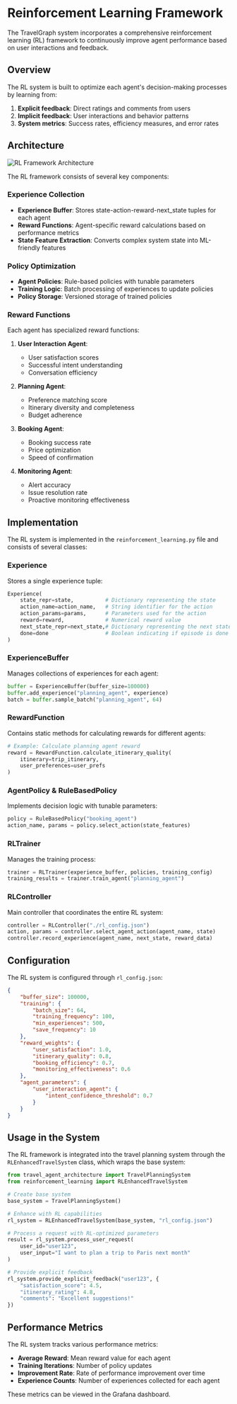 # Reinforcement Learning Framework

The TravelGraph system incorporates a comprehensive reinforcement learning (RL) framework to continuously improve agent performance based on user interactions and feedback.

## Overview

The RL system is built to optimize each agent's decision-making processes by learning from:

1. **Explicit feedback**: Direct ratings and comments from users
2. **Implicit feedback**: User interactions and behavior patterns
3. **System metrics**: Success rates, efficiency measures, and error rates

## Architecture

![RL Framework Architecture](images/rl_architecture.png)

The RL framework consists of several key components:

### Experience Collection

- **Experience Buffer**: Stores state-action-reward-next_state tuples for each agent
- **Reward Functions**: Agent-specific reward calculations based on performance metrics
- **State Feature Extraction**: Converts complex system state into ML-friendly features

### Policy Optimization

- **Agent Policies**: Rule-based policies with tunable parameters
- **Training Logic**: Batch processing of experiences to update policies
- **Policy Storage**: Versioned storage of trained policies

### Reward Functions

Each agent has specialized reward functions:

1. **User Interaction Agent**:
   - User satisfaction scores
   - Successful intent understanding
   - Conversation efficiency

2. **Planning Agent**:
   - Preference matching score
   - Itinerary diversity and completeness
   - Budget adherence

3. **Booking Agent**:
   - Booking success rate
   - Price optimization
   - Speed of confirmation

4. **Monitoring Agent**:
   - Alert accuracy
   - Issue resolution rate
   - Proactive monitoring effectiveness

## Implementation

The RL system is implemented in the `reinforcement_learning.py` file and consists of several classes:

### Experience

Stores a single experience tuple:
```python
Experience(
    state_repr=state,          # Dictionary representing the state
    action_name=action_name,   # String identifier for the action
    action_params=params,      # Parameters used for the action
    reward=reward,             # Numerical reward value
    next_state_repr=next_state,# Dictionary representing the next state
    done=done                  # Boolean indicating if episode is done
)
```

### ExperienceBuffer

Manages collections of experiences for each agent:
```python
buffer = ExperienceBuffer(buffer_size=100000)
buffer.add_experience("planning_agent", experience)
batch = buffer.sample_batch("planning_agent", 64)
```

### RewardFunction

Contains static methods for calculating rewards for different agents:
```python
# Example: Calculate planning agent reward
reward = RewardFunction.calculate_itinerary_quality(
    itinerary=trip_itinerary,
    user_preferences=user_prefs
)
```

### AgentPolicy & RuleBasedPolicy

Implements decision logic with tunable parameters:
```python
policy = RuleBasedPolicy("booking_agent")
action_name, params = policy.select_action(state_features)
```

### RLTrainer

Manages the training process:
```python
trainer = RLTrainer(experience_buffer, policies, training_config)
training_results = trainer.train_agent("planning_agent")
```

### RLController

Main controller that coordinates the entire RL system:
```python
controller = RLController("./rl_config.json")
action, params = controller.select_agent_action(agent_name, state)
controller.record_experience(agent_name, next_state, reward_data)
```

## Configuration

The RL system is configured through `rl_config.json`:

```json
{
    "buffer_size": 100000,
    "training": {
        "batch_size": 64,
        "training_frequency": 100,
        "min_experiences": 500,
        "save_frequency": 10
    },
    "reward_weights": {
        "user_satisfaction": 1.0,
        "itinerary_quality": 0.8,
        "booking_efficiency": 0.7,
        "monitoring_effectiveness": 0.6
    },
    "agent_parameters": {
        "user_interaction_agent": {
            "intent_confidence_threshold": 0.7
        }
    }
}
```

## Usage in the System

The RL framework is integrated into the travel planning system through the `RLEnhancedTravelSystem` class, which wraps the base system:

```python
from travel_agent_architecture import TravelPlanningSystem
from reinforcement_learning import RLEnhancedTravelSystem

# Create base system
base_system = TravelPlanningSystem()

# Enhance with RL capabilities
rl_system = RLEnhancedTravelSystem(base_system, "rl_config.json")

# Process a request with RL-optimized parameters
result = rl_system.process_user_request(
    user_id="user123",
    user_input="I want to plan a trip to Paris next month"
)

# Provide explicit feedback
rl_system.provide_explicit_feedback("user123", {
    "satisfaction_score": 4.5,
    "itinerary_rating": 4.8,
    "comments": "Excellent suggestions!"
})
```

## Performance Metrics

The RL system tracks various performance metrics:

- **Average Reward**: Mean reward value for each agent
- **Training Iterations**: Number of policy updates
- **Improvement Rate**: Rate of performance improvement over time
- **Experience Counts**: Number of experiences collected for each agent

These metrics can be viewed in the Grafana dashboard.